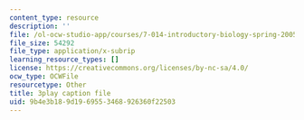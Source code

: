 ```yaml
---
content_type: resource
description: ''
file: /ol-ocw-studio-app/courses/7-014-introductory-biology-spring-2005/9b4e3b189d1969553468926360f22503_1000887.srt
file_size: 54292
file_type: application/x-subrip
learning_resource_types: []
license: https://creativecommons.org/licenses/by-nc-sa/4.0/
ocw_type: OCWFile
resourcetype: Other
title: 3play caption file
uid: 9b4e3b18-9d19-6955-3468-926360f22503
---
```

